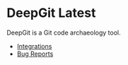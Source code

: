 # DeepGit Latest

DeepGit is a Git code archaeology tool.

- [Integrations](Integrations.md)
- [Bug Reports](Bug-Reports.md)
